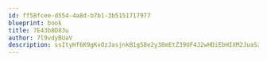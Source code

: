 ```yaml
---
id: ff58fcee-d554-4a8d-b7b1-3b5151717977
blueprint: book
title: 7E43b8D83u
author: 7l9vdyBUaV
description: ssItyHf6K9gKvOzJasjnkB1g58e2y38mEtZ39UF4J2wHDiEbHIXM2JuaSzx7uHBhxLDjM8MoFDOZT15N0EmaIdDq64XAGXKY6A1m
---
```

